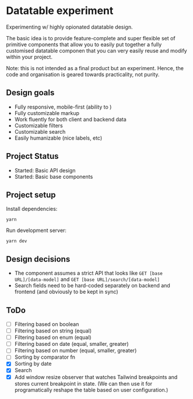 # Datatable experiment

Experimenting w/ highly opionated datatable design.

The basic idea is to provide feature-complete and super flexible set of primitive components that allow you to easily put together a fully customised datatable componen that you can very easily reuse and modify within your project.

Note: this is not intended as a final product but an experiment. Hence, the code and organisation is geared towards practicality, not purity.

## Design goals

- Fully responsive, mobile-first (ability to )
- Fully customizable markup
- Work fluently for both client and backend data
- Customizable filters
- Customizable search
- Easily humanizable (nice labels, etc)

## Project Status

- Started: Basic API design
- Started: Basic base components

## Project setup

Install dependencies:

```
yarn
```

Run development server:

```
yarn dev
```

## Design decisions

- The component assumes a strict API that looks like `GET [base URL]/[data-model]` and `GET [base URL]/search/[data-model]`
- Search fields need to be hard-coded separately on backend and frontend (and obviously to be kept in sync)

## ToDo

- [ ] Filtering based on boolean
- [ ] Filtering based on string (equal)
- [ ] Filtering based on enum (equal)
- [ ] Filtering based on date (equal, smaller, greater)
- [ ] Filtering based on number (equal, smaller, greater)
- [ ] Sorting by comparator fn
- [x] Sorting by date
- [x] Search
- [x] Add window resize observer that watches Tailwind breakpoints and stores current breakpoint in state. (We can then use it for programatically reshape the table based on user configuration.)
